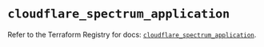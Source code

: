 # `cloudflare_spectrum_application`

Refer to the Terraform Registry for docs: [`cloudflare_spectrum_application`](https://registry.terraform.io/providers/cloudflare/cloudflare/5.0.0/docs/resources/spectrum_application).
